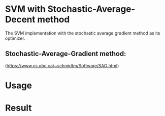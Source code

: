 # SVM with Stochastic-Average-Decent method
The SVM implementation with the stochastic average gradient method as its optimizer.


## Stochastic-Average-Gradient method:
(https://www.cs.ubc.ca/~schmidtm/Software/SAG.html)


# Usage


# Result